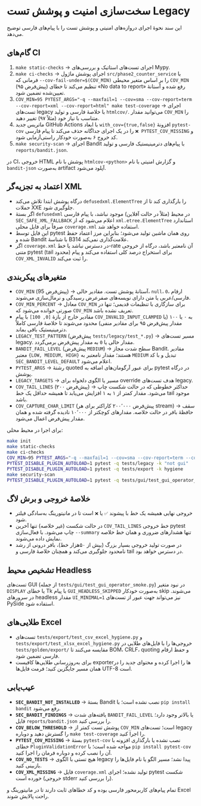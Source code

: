# سخت‌سازی امنیت و پوشش تست Legacy

این سند نحوهٔ اجرای دروازه‌های امنیتی و پوشش تست را با پیام‌های فارسی توضیح می‌دهد.

## گام‌های CI

1. `make static-checks` → اجرای تست‌های استاتیک و بررسی‌های Mypy.
2. `make ci-checks` → اجرای پوشش ماژول `src/phase2_counter_service` با فرمانی که `--cov-fail-under=$(COV_MIN)` را بر اساس متغیر محیطی `COV_MIN` (پیش‌فرض ۹۵) تنظیم می‌کند تا خطای «No data to report» رفع شده و آستانهٔ تعیین‌شده تضمین شود.
3. `COV_MIN=95 PYTEST_ARGS="-q --maxfail=1 --cov=sma --cov-report=term --cov-report=xml --cov-report=html" make test-coverage` → اجرای تست‌های legacy با خلاصهٔ فارسی و تولید `htmlcov/`. می‌توانید مقدار `COV_MIN` را متناسب با نیاز خود (مثلاً ۹۷) تغییر دهید.
4. ماتریس جدید GitHub Actions با ابعاد `with_cov={true,false}` افزونهٔ `pytest-cov` را در یک اجرای جداگانه حذف می‌کند تا پیام فارسی `❌ PYTEST_COV_MISSING` و کد خروج ۶ به‌صورت خودکار راستی‌آزمایی شود.
5. `make security-scan` → اجرای Bandit با پیام‌های دترمینیستیک فارسی و تولید `reports/bandit.json`.

در CI، خروجی HTML پوشش با نام `htmlcov-<python>` و گزارش امنیتی با نام `bandit-json` به‌صورت artifact آپلود می‌شود.

## اعتماد به تجزیه‌گر XML

- درگاه پوشش ابتدا تلاش می‌کند `defusedxml.ElementTree` را بارگذاری کند تا از حملات XXE جلوگیری شود.
- اگر بستهٔ `defusedxml` در محیط (مثلاً در حالت آفلاین) موجود نباشد، با پیام فارسی `SEC_SAFE_XML_FALLBACK` اعلام می‌شود که از `xml.etree.ElementTree` استاندارد صرفاً برای فایل محلی `coverage.xml` استفاده خواهد شد.
- این فایل توسط pytest روی همان ماشین تولید می‌شود؛ بنابراین مرز اعتماد حفظ شده و Bandit با شناسهٔ B314 علامت‌گذاری نمی‌کند.
- اگر `coverage.xml` در دسترس نباشد یا خط-rate آن نامعتبر باشد، درگاه از خروجی متنی pytest (tail محدود) برای استخراج درصد کلی استفاده می‌کند و پیام `COV_XML_INVALID` را ثبت می‌کند.

## متغیرهای پیکربندی

- `COV_MIN` (پیش‌فرض 95) → آستانهٔ پوشش تست. مقادیر خالی، `null`، `0`، ارقام فارسی/عربی یا متن دارای نویسه‌های صفرعرض رسیدگی و نرمال‌سازی می‌شوند.
- `COV_MIN_PERCENT` → معادل `COV_MIN` برای سازگاری با تنظیمات قدیمی؛ تنها در صورتی خوانده می‌شود که `COV_MIN` تعریف نشده باشد.
- مقادیر خارج از بازهٔ `[0, 100]` با پیام `COV_INVALID_INPUT_CLAMPED` به ۰ یا ۱۰۰ (یا مقدار پیش‌فرض ۹۵ برای مقادیر منفی) محدود می‌شوند تا خلاصهٔ فارسی کاملاً دترمینیستیک باقی بماند.
- `LEGACY_TEST_PATTERN` (پیش‌فرض `tests/legacy/test_*.py`) → مسیر تست‌های legacy. مقدار خالی یا `0` به مقدار پیش‌فرض برمی‌گردد.
- `BANDIT_FAIL_LEVEL` (پیش‌فرض `MEDIUM`) → سطح شدت مجاز Bandit. مقادیر معتبر `{LOW, MEDIUM, HIGH}` هستند؛ مقدار نامعتبر به `MEDIUM` تبدیل و با کد `SEC_BANDIT_LEVEL_DEFAULT` اعلام می‌شود.
- `PYTEST_ARGS` → رشتهٔ quoted برای عبور آرگومان‌های اضافه به pytest در درگاه پوشش.
- `LEGACY_TARGETS` → مسیر یا الگوی دلخواه برای override هدف تست‌های legacy.
- `COV_TAIL_LINES` (پیش‌فرض ۲۰۰) → حداکثر خطوطی که در حالت شکست چاپ می‌شود. مقدار کمتر از ۱ به ۱ افزایش می‌یابد تا همیشه حداقل یک خط tail موجود باشد.
- `COV_CAPTURE_CHAR_LIMIT` (پیش‌فرض ۲۰۰٬۰۰۰ کاراکتر برای هر stream) → سقف حافظهٔ بافر در حالت خلاصه. مقدارهای کوچکتر از ۱۰٬۰۰۰ نادیده گرفته شده و همان مقدار پیش‌فرض اعمال می‌شود.

برای اجرا در محیط محلی:

```bash
make init
make static-checks
make ci-checks
COV_MIN=95 PYTEST_ARGS="-q --maxfail=1 --cov=sma --cov-report=term --cov-report=xml --cov-report=html" make test-coverage
PYTEST_DISABLE_PLUGIN_AUTOLOAD=1 pytest -q tests/legacy -k "not gui"
PYTEST_DISABLE_PLUGIN_AUTOLOAD=1 pytest -q tests/export -k hygiene
make security-scan
PYTEST_DISABLE_PLUGIN_AUTOLOAD=1 pytest -q tests/gui/test_gui_operator_smoke.py || true
```

## خلاصهٔ خروجی و برش لاگ

- خروجی نهایی همیشه یک خط با پیشوند `✅` یا `❌` است تا در مانیتورینگ به‌سادگی فیلتر شود.
- در حالت شکست (غیر خلاصه) تنها آخرین `COV_TAIL_LINES` خط خروجی pytest چاپ می‌شود. با فعال‌سازی `--summary` تنها هشدارهای ضروری و همان خط خلاصه نمایش داده می‌شوند.
- در صورت تولید خروجی بسیار بزرگ (بیش از ۵۰هزار خط)، بافر درونی از رشد نامحدود جلوگیری می‌کند و همچنان خلاصهٔ فارسی و tail در دسترس خواهد بود.

## تشخیص محیط Headless

تست‌های GUI (از جمله `tests/gui/test_gui_operator_smoke.py`) در نبود متغیر `DISPLAY` یا خطای Tk با پیام `GUI_HEADLESS_SKIPPED` به‌صورت خودکار skip می‌شوند. در سرورهای headless مقدار `UI_MINIMAL=1` نیز می‌تواند جهت عبور از تست‌های PySide استفاده شود.

## طلایی‌های Excel

- تست‌های `tests/export/test_csv_excel_hygiene.py` و `tests/export/test_xlsx_excel_hygiene.py` خروجی‌ها را با فایل‌های طلایی در `tests/golden/export/` مقایسه می‌کنند تا BOM، CRLF، quoting و حفظ ارقام فارسی تضمین شود.
- برای به‌روزرسانی طلایی‌ها کافیست exporterها را اجرا کرده و محتوای جدید را در همان مسیر جایگزین کنید؛ فرمت فایل‌ها UTF-8 است.

## عیب‌یابی

- **`SEC_BANDIT_NOT_INSTALLED`** → بستهٔ Bandit نصب نشده است؛ با `pip install bandit` رفع می‌شود.
- **`SEC_BANDIT_FINDINGS`** → یافته‌های شدت `BANDIT_FAIL_LEVEL` یا بالاتر وجود دارد؛ فایل `reports/bandit.json` را بررسی کنید.
- **`COV_BELOW_THRESHOLD`** → پوشش تست کمتر از `COV_MIN` است؛ تست‌های legacy را گسترش دهید و دوباره `make test-coverage` را اجرا کنید.
- **`PYTEST_COV_MISSING`** → بستهٔ `pytest-cov` نصب نشده یا بارگذاری افزونه با خطای `PluginValidationError` مواجه شده است؛ با `pip install pytest-cov` آن را نصب کرده و دوباره فرمان را اجرا کنید.
- **`COV_NO_TESTS`** → هیچ تستی با الگوی legacy پیدا نشد؛ مسیر الگو یا نام فایل‌ها را بازبینی کنید.
- **`COV_XML_MISSING`** → فایل `coverage.xml` تولید نشده؛ اجرای pytest شکست خورده است (خروجی stderr را بررسی کنید).

تمام پیام‌های کاربرمحور فارسی بوده و کد خطاهای ثابت دارند تا در مانیتورینگ و Excel راحت پالایش شوند.
